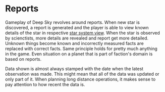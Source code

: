 Reports
=======

Gameplay of Deep Sky revolves around reports. When new star is discovered,
a report is generated and the player is able to view known details of the
star in respective [star system view](starsystem). When the star is
observed by scienctists, more details are revealed and report get more
detailed. Unknown things become known and incorrectly measured facts are
replaced with correct facts. Same principle holds for pretty much anything
in the game. Even situation on a planet that is part of faction's domain is
based on reports.

Data shown is almost always stamped with the date when the latest observation
was made. This might mean that all of the data was updated or only part of it.
When planning long distance operations, it makes sense to pay attention to
how recent the data is.